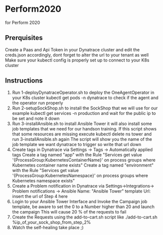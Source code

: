 # Perform2020
for Perform 2020


## Prerquisites
Create a Paas and Api Token in your Dynatrace cluster and edit the creds.json accordingly, dont forget to alter the url to your tenant as well
Make sure your kubectl config is properly set up to connect to your K8s cluster

## Instructions

1. Run 1-deployDynatraceOperator.sh to deploy the OneAgentOperator in your K8s cluster
    kubectl get pods -n dynatrace to check if the agent and the operator run properly
2. Run 2-setupSockShop.sh to install the SockShop that we will use for our example
    kubectl get services -n production and wait for the public ip to be set and note it down
3. Run 3-installAnsible.sh to install Ansible Tower it will also install some job templates that we need for our handson training.
    If this script shows that some resources are missing execute kubectl delete ns tower and run 3-installAnsible.sh again
    The script will show you the name of the job template we want dynatrace to trigger so write that url down
4. Create tags in Dynatrace via Settings -> Tags -> Automatically applied tags
    Create a tag named "app" with the Rule "Services get value '{ProcessGroup:KubernetesContainerName}' on process groups where Kubernetes container name exists"
    Create a tag named "environment" with the Rule "Services get value '{ProcessGroup:KubernetesNamespace}' on process groups where Kubernetes namespace exists"
5. Create a Problem notification in Dynatrace via Settings->Integrations-> Problem notifications -> Ansible
    Name: "Ansible Tower"
    template Url: insert the url of Step 4 here
6. Login to your Ansible Tower Interface and Invoke the Campaign job template, be aware to set the 0 to a Number higher than 20 and launch the campaign
    This will cause 20 % of the requests to fail
7. Create the Requests using the add-to-cart.sh script like 
    ./add-to-cart.sh %ip_of_your_sock_shop_from_step_2%
8. Watch the self-healing take place ;)
